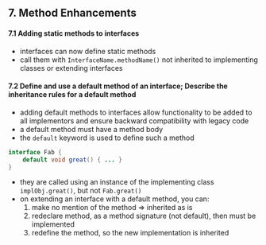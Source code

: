 ## 7. Method Enhancements
#### 7.1 Adding static methods to interfaces
- interfaces can now define static methods
- call them with `InterfaceName.methodName()` not inherited to implementing classes or extending interfaces

#### 7.2 Define and use a default method of an interface; Describe the inheritance rules for a default method
- adding default methods to interfaces allow functionality to be added to all implementors and ensure backward compatibility with legacy code
- a default method must have a method body
- the `default` keyword is used to define such a method
```java
interface Fab {
    default void great() { ... }
}
```
- they are called using an instance of the implementing class `implObj.great()`, but not `Fab.great()`
- on extending an interface with a default method, you can:
  1. make no mention of the method => inherited as is
  2. redeclare method, as a method signature (not default), then must be implemented
  3. redefine the method, so the new implementation is inherited
